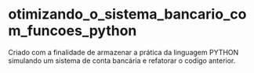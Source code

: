 # otimizando_o_sistema_bancario_com_funcoes_python
Criado com a finalidade de armazenar a prática da linguagem PYTHON simulando um sistema de conta bancária e refatorar o codigo anterior.
